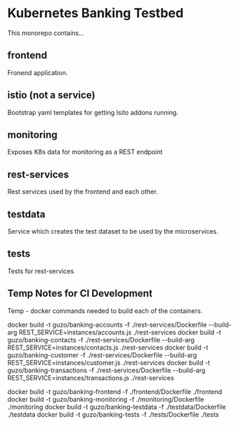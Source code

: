# Kubernetes Banking Testbed

This monorepo contains... 

## frontend 

Fronend application. 

## istio (not a service)

Bootstrap yaml templates for getting Isito addons running. 

## monitoring 

Exposes K8s data for monitoring as a REST endpoint 

## rest-services 

Rest services used by the frontend and each other. 

## testdata 

Service which creates the test dataset to be used by the microservices.

## tests

Tests for rest-services

## Temp Notes for CI Development 

Temp - docker commands needed to build each of the containers. 

docker build -t guzo/banking-accounts -f ./rest-services/Dockerfile --build-arg REST_SERVICE=instances/accounts.js ./rest-services
docker build -t guzo/banking-contacts -f ./rest-services/Dockerfile --build-arg REST_SERVICE=instances/contacts.js ./rest-services
docker build -t guzo/banking-customer -f ./rest-services/Dockerfile --build-arg REST_SERVICE=instances/customer.js ./rest-services
docker build -t guzo/banking-transactions -f ./rest-services/Dockerfile --build-arg REST_SERVICE=instances/transactions.js ./rest-services

docker build -t guzo/banking-frontend -f ./frontend/Dockerfile ./frontend
docker build -t guzo/banking-monitoring -f ./monitoring/Dockerfile ./monitoring
docker build -t guzo/banking-testdata -f ./testdata/Dockerfile ./testdata
docker build -t guzo/banking-tests -f ./tests/Dockerfile ./tests